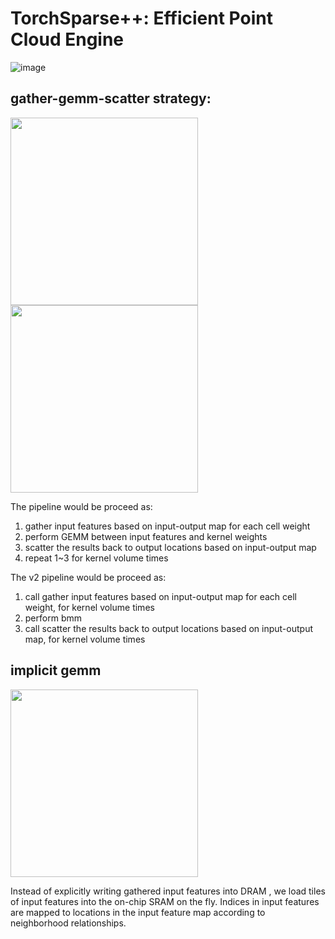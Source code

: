# TorchSparse++: Efficient Point Cloud Engine

![image](https://github.com/user-attachments/assets/a827fe83-9515-4666-a09f-357266dd8e35)

## gather-gemm-scatter strategy:
<img src="https://github.com/user-attachments/assets/81ab120c-01cb-4f48-b95b-2b0346c67982" width="300" />  <img src="https://github.com/user-attachments/assets/d7f20316-d341-4ba6-8389-907862db137a" width="300" />

The pipeline would be proceed as:
1) gather input features based on input-output map for each cell weight
2) perform GEMM between input features and kernel weights
3) scatter the results back to output locations based on input-output map
4) repeat 1~3 for kernel volume times

The v2 pipeline would be proceed as:
1) call gather input features based on input-output map for each cell weight, for kernel volume times
2) perform bmm
3) call scatter the results back to output locations based on input-output map, for kernel volume times


## implicit gemm
<img src="https://github.com/user-attachments/assets/c64d28ff-40a6-4622-a271-a149205056f5" width="300" />

Instead of explicitly writing gathered input features into DRAM , we load tiles of input features into the on-chip
SRAM on the fly. Indices in input features are mapped to locations in the input feature map according to neighborhood
relationships.
